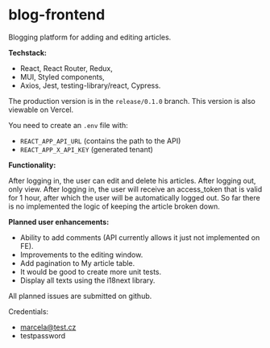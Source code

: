 # blog-frontend

Blogging platform for adding and editing articles.

**Techstack:**

- React, React Router, Redux,
- MUI, Styled components,
- Axios, Jest, testing-library/react, Cypress.

The production version is in the `release/0.1.0` branch. This version is also viewable on Vercel.

You need to create an `.env` file with:
- `REACT_APP_API_URL` (contains the path to the API)
- `REACT_APP_X_API_KEY` (generated tenant)

**Functionality:**

After logging in, the user can edit and delete his articles. After logging out, only view. 
After logging in, the user will receive an access_token that is valid for 1 hour, after which the user will be automatically logged out. So far there is no implemented the logic of keeping the article broken down.

**Planned user enhancements:**

- Ability to add comments (API currently allows it just not implemented on FE).
- Improvements to the editing window.
- Add pagination to My article table.
- It would be good to create more unit tests.
- Display all texts using the i18next library.

All planned issues are submitted on github.

Credentials:

- marcela@test.cz
- testpassword
